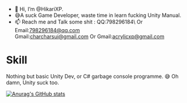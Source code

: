 - 👋 Hi, I’m @HikariXP.
- 😅A suck Game Developer, waste time in learn fucking Unity Manual. 
- 📫 Reach me and Talk some shit : QQ:798296184\ Or Email:798296184@qq.com  
Gmail:charcharsui@gmail.com Or Gmail:acrylicxp@gmail.com
# Skill 
Nothing but basic Unity Dev, or C# garbage console programme. 😅
Oh damn, Unity suck too.

[![Anurag's GitHub stats](https://github-readme-stats.vercel.app/api?username=HikariXP&show_icons=true&hide=prs,issues)](https://github.com/anuraghazra/github-readme-stats)
